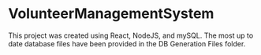 # VolunteerManagementSystem

This project was created using React, NodeJS, and mySQL. The most up to date database files have been provided in the DB Generation Files folder.
